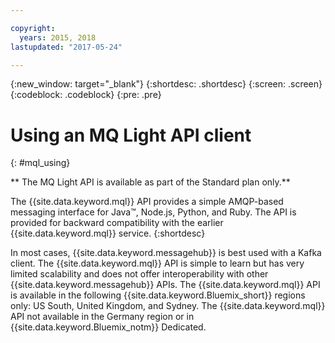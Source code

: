 ```yaml
---

copyright:
  years: 2015, 2018
lastupdated: "2017-05-24"

---
```


{:new_window: target="_blank"}
{:shortdesc: .shortdesc}
{:screen: .screen}
{:codeblock: .codeblock}
{:pre: .pre}

# Using an MQ Light API client
{: #mql_using}

** The MQ Light API is available as part of the Standard plan only.**
<br/>

The {{site.data.keyword.mql}} API provides a simple AMQP-based messaging interface for Java&trade;, Node.js, Python, and Ruby. The API is provided for backward compatibility with the earlier {{site.data.keyword.mql}} service.
{:shortdesc}

In most cases, {{site.data.keyword.messagehub}} is best used with a Kafka client. The {{site.data.keyword.mql}} API is simple to learn but has very limited scalability and does not offer interoperability with other {{site.data.keyword.messagehub}} APIs.
The {{site.data.keyword.mql}} API is available in the following {{site.data.keyword.Bluemix_short}} regions only: US South, United Kingdom, and Sydney. The {{site.data.keyword.mql}} API not available in the Germany region or in {{site.data.keyword.Bluemix_notm}} Dedicated.
